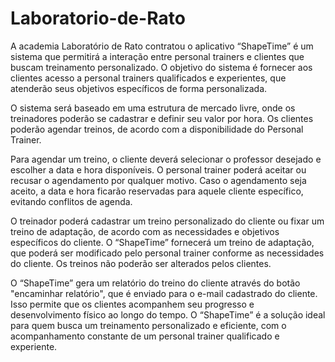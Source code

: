# Laboratorio-de-Rato


  <p>A academia Laboratório de Rato contratou o aplicativo “ShapeTime” é um sistema que permitirá a interação entre personal trainers e clientes que buscam treinamento personalizado. O objetivo do sistema é fornecer aos clientes acesso a personal trainers       qualificados e experientes, que atenderão seus objetivos específicos de forma personalizada.</p>
  
  <p>O sistema será baseado em uma estrutura de mercado livre, onde os treinadores poderão se cadastrar e definir seu valor por hora. Os clientes poderão agendar treinos, de acordo com a disponibilidade do Personal Trainer.</p>
  
  <p>Para agendar um treino, o cliente deverá selecionar o professor desejado e escolher a data e hora disponíveis. O personal trainer poderá aceitar ou recusar o agendamento por qualquer motivo. Caso o agendamento seja aceito, a data e hora ficarão             reservadas para aquele cliente específico, evitando conflitos de agenda.</p>
  
  <p>O treinador poderá cadastrar um treino personalizado do cliente ou fixar um treino de adaptação, de acordo com as necessidades e objetivos específicos do cliente. O “ShapeTime” fornecerá um treino de adaptação, que poderá ser modificado pelo personal       trainer conforme as necessidades do cliente. Os treinos não poderão ser alterados pelos clientes.</p>
  
  <p>O “ShapeTime” gera um relatório do treino do cliente através do botão "encaminhar relatório", que é enviado para o e-mail cadastrado do cliente. Isso permite que os clientes acompanhem seu progresso e desenvolvimento físico ao longo do tempo. O               “ShapeTime” é a solução ideal para quem busca um treinamento personalizado e eficiente, com o acompanhamento constante de um personal trainer qualificado e experiente.</p>
